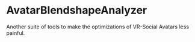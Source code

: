 # AvatarBlendshapeAnalyzer
Another suite of tools to make the optimizations of VR-Social Avatars less painful.